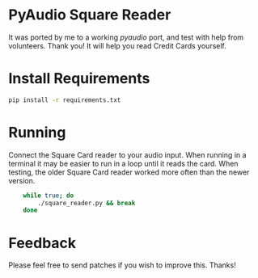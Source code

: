 # PyAudio Square Reader

It was ported by me to a working *pyaudio* port, and test with help from volunteers. Thank you!
It will help you read Credit Cards yourself.

# Install Requirements

```bash
pip install -r requirements.txt
```
# Running

Connect the Square Card reader to your audio input. When running in a terminal it
may be easier to run in a loop until it reads the card. When testing, the older
Square Card reader worked more often than the newer version.

```bash
    while true; do
        ./square_reader.py && break
    done
```
# Feedback

Please feel free to send patches if you wish to improve this. Thanks!
